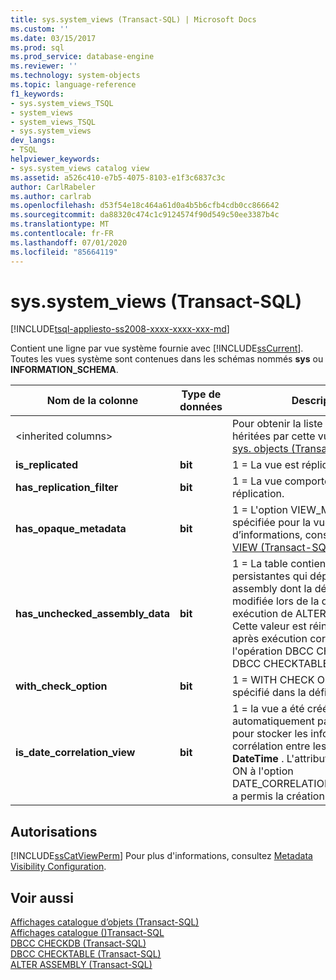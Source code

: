 ```yaml
---
title: sys.system_views (Transact-SQL) | Microsoft Docs
ms.custom: ''
ms.date: 03/15/2017
ms.prod: sql
ms.prod_service: database-engine
ms.reviewer: ''
ms.technology: system-objects
ms.topic: language-reference
f1_keywords:
- sys.system_views_TSQL
- system_views
- system_views_TSQL
- sys.system_views
dev_langs:
- TSQL
helpviewer_keywords:
- sys.system_views catalog view
ms.assetid: a526c410-e7b5-4075-8103-e1f3c6837c3c
author: CarlRabeler
ms.author: carlrab
ms.openlocfilehash: d53f54e18c464a61d0a4b5b6cfb4cdb0cc866642
ms.sourcegitcommit: da88320c474c1c9124574f90d549c50ee3387b4c
ms.translationtype: MT
ms.contentlocale: fr-FR
ms.lasthandoff: 07/01/2020
ms.locfileid: "85664119"
---
```

# <a name="syssystem_views-transact-sql"></a>sys.system_views (Transact-SQL)
[!INCLUDE[tsql-appliesto-ss2008-xxxx-xxxx-xxx-md](../../includes/applies-to-version/sqlserver.md)]

  Contient une ligne par vue système fournie avec [!INCLUDE[ssCurrent](../../includes/sscurrent-md.md)]. Toutes les vues système sont contenues dans les schémas nommés **sys** ou **INFORMATION_SCHEMA**.  
  
|Nom de la colonne|Type de données|Description|  
|-----------------|---------------|-----------------|  
|\<inherited columns>||Pour obtenir la liste des colonnes héritées par cette vue, consultez [sys. objects &#40;Transact-SQL&#41;](../../relational-databases/system-catalog-views/sys-objects-transact-sql.md).|  
|**is_replicated**|**bit**|1 = La vue est répliquée.|  
|**has_replication_filter**|**bit**|1 = La vue comporte un filtre de réplication.|  
|**has_opaque_metadata**|**bit**|1 = L'option VIEW_METADATA est spécifiée pour la vue. Pour plus d’informations, consultez [CREATE VIEW &#40;Transact-SQL&#41;](../../t-sql/statements/create-view-transact-sql.md).|  
|**has_unchecked_assembly_data**|**bit**|1 = La table contient des données persistantes qui dépendent d'un assembly dont la définition a été modifiée lors de la dernière exécution de ALTER ASSEMBLY. Cette valeur est réinitialisée à 0 après exécution correcte de l'opération DBCC CHECKDB ou DBCC CHECKTABLE suivante.|  
|**with_check_option**|**bit**|1 = WITH CHECK OPTION est spécifié dans la définition de la vue.|  
|**is_date_correlation_view**|**bit**|1 = la vue a été créée automatiquement par le système pour stocker les informations de corrélation entre les colonnes **DateTime** . L'attribution de la valeur ON à l'option DATE_CORRELATION_OPTIMIZATION a permis la création de cette vue.|  
  
## <a name="permissions"></a>Autorisations  
 [!INCLUDE[ssCatViewPerm](../../includes/sscatviewperm-md.md)] Pour plus d'informations, consultez [Metadata Visibility Configuration](../../relational-databases/security/metadata-visibility-configuration.md).  
  
## <a name="see-also"></a>Voir aussi  
 [Affichages catalogue d’objets &#40;Transact-SQL&#41;](../../relational-databases/system-catalog-views/object-catalog-views-transact-sql.md)   
 [Affichages catalogue &#40;&#41;Transact-SQL](../../relational-databases/system-catalog-views/catalog-views-transact-sql.md)   
 [DBCC CHECKDB &#40;Transact-SQL&#41;](../../t-sql/database-console-commands/dbcc-checkdb-transact-sql.md)   
 [DBCC CHECKTABLE &#40;Transact-SQL&#41;](../../t-sql/database-console-commands/dbcc-checktable-transact-sql.md)   
 [ALTER ASSEMBLY &#40;Transact-SQL&#41;](../../t-sql/statements/alter-assembly-transact-sql.md)  
  
  
